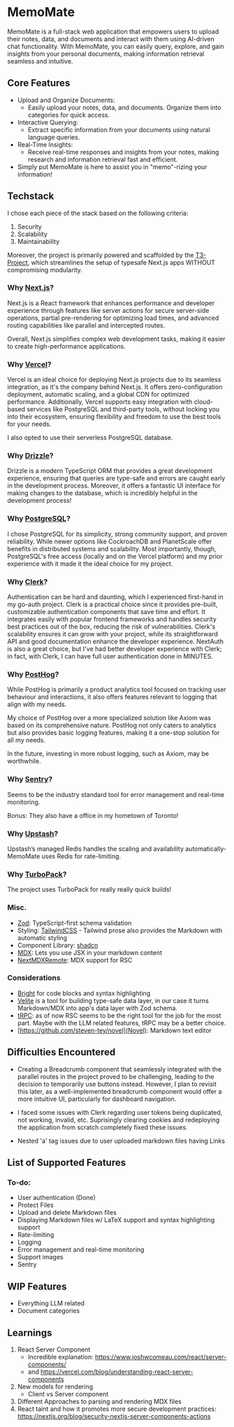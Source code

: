 # MemoMate

MemoMate is a full-stack web application that empowers users to upload their notes, data, and documents and interact with them using AI-driven chat functionality. With MemoMate, you can easily query, explore, and gain insights from your personal documents, making information retrieval seamless and intuitive.

## Core Features

- Upload and Organize Documents:
  - Easily upload your notes, data, and documents. Organize them into categories for quick access.
- Interactive Querying:
  - Extract specific information from your documents using natural language queries.
- Real-Time Insights:
  - Receive real-time responses and insights from your notes, making research and information retrieval fast and efficient.
- Simply put MemoMate is here to assist you in "memo"-rizing your information!

## Techstack

I chose each piece of the stack based on the following criteria:

1. Security
2. Scalability
3. Maintainability

Moreover, the project is primarily powered and scaffolded by the [T3-Project](https://create.t3.gg/), which streamlines the setup of typesafe Next.js apps WITHOUT compromising modularity.

### Why [Next.js](https://nextjs.org/)?

Next.js is a React framework that enhances performance and developer experience through features like server actions for secure server-side operations, partial pre-rendering for optimizing load times, and advanced routing capabilities like parallel and intercepted routes.

Overall, Next.js simplifies complex web development tasks, making it easier to create high-performance applications.

### Why [Vercel](https://vercel.com/)?

Vercel is an ideal choice for deploying Next.js projects due to its seamless integration, as it's the company behind Next.js. It offers zero-configuration deployment, automatic scaling, and a global CDN for optimized performance. Additionally, Vercel supports easy integration with cloud-based services like PostgreSQL and third-party tools, without locking you into their ecosystem, ensuring flexibility and freedom to use the best tools for your needs.

I also opted to use their serverless PostgreSQL database.

### Why [Drizzle](https://orm.drizzle.team/)?

Drizzle is a modern TypeScript ORM that provides a great development experience, ensuring that queries are type-safe and errors are caught early in the development process. Moreover, it offers a fantastic UI interface for making changes to the database, which is incredibly helpful in the development process!

### Why [PostgreSQL](https://vercel.com/docs/storage/vercel-postgres)?

I chose PostgreSQL for its simplicity, strong community support, and proven reliability. While newer options like CockroachDB and PlanetScale offer benefits in distributed systems and scalability. Most importantly, though, PostgreSQL's free access (locally and on the Vercel platform) and my prior experience with it made it the ideal choice for my project.

### Why [Clerk](https://clerk.com/)?

Authentication can be hard and daunting, which I experienced first-hand in my go-auth project. Clerk is a practical choice since it provides pre-built, customizable authentication components that save time and effort. It integrates easily with popular frontend frameworks and handles security best practices out of the box, reducing the risk of vulnerabilities. Clerk's scalability ensures it can grow with your project, while its straightforward API and good documentation enhance the developer experience. NextAuth is also a great choice, but I've had better developer experience with Clerk; in fact, with Clerk, I can have full user authentication done in MINUTES.

### Why [PostHog](https://posthog.com/)?

While PostHog is primarily a product analytics tool focused on tracking user behaviour and interactions, it also offers features relevant to logging that align with my needs.

My choice of PostHog over a more specialized solution like Axiom was based on its comprehensive nature. PostHog not only caters to analytics but also provides basic logging features, making it a one-stop solution for all my needs.

In the future, investing in more robust logging, such as Axiom, may be worthwhile.

### Why [Sentry](https://sentry.io/welcome/)?

Seems to be the industry standard tool for error management and real-time monitoring.

Bonus: They also have a office in my hometown of Toronto!

### Why [Upstash](https://upstash.com/)?

Upstash’s managed Redis handles the scaling and availability automatically-MemoMate uses Redis for rate-limiting.

### Why [TurboPack](https://turbo.build/)?

The project uses TurboPack for really really quick builds!

### Misc.

- [Zod](https://zod.dev/): TypeScript-first schema validation
- Styling: [TailwindCSS](https://tailwindcss.com/) - Tailwind prose also provides the Markdown with automatic styling
- Component Library: [shadcn](https://ui.shadcn.com/)
- [MDX](https://mdxjs.com/docs/using-mdx/): Lets you use JSX in your markdown content
- [NextMDXRemote](https://github.com/hashicorp/next-mdx-remote): MDX support for RSC

### Considerations

- [Bright](https://bright.codehike.org/) for code blocks and syntax highlighting
- [Velite](https://velite.js.org/) is a tool for building type-safe data layer, in our case it turns Markdown/MDX into app's data layer with Zod schema.
- [tRPC](https://trpc.io/): as of now RSC seems to be the right tool for the job for the most part. Maybe with the LLM related features, tRPC may be a better choice.
- [https://github.com/steven-tey/novel](Novel): Markdown text editor

## Difficulties Encountered

- Creating a Breadcrumb component that seamlessly integrated with the parallel routes in the project proved to be challenging, leading to the decision to temporarily use buttons instead. However, I plan to revisit this later, as a well-implemented breadcrumb component would offer a more intuitive UI, particularly for dashboard navigation.

- I faced some issues with Clerk regarding user tokens being duplicated, not working, invalid, etc. Suprisingly clearing cookies and redeploying the application from scratch completely fixed these issues.

- Nested 'a' tag issues due to user uploaded markdown files having Links

## List of Supported Features

### To-do:

- User authentication (Done)
- Protect Files
- Upload and delete Markdown files
- Displaying Markdown files w/ LaTeX support and syntax highlighting support
- Rate-limiting
- Logging
- Error management and real-time monitoring
- Support images
- Sentry

## WIP Features

- Everything LLM related
- Document categories

## Learnings

1. React Server Component
   - Incredible explanation: https://www.joshwcomeau.com/react/server-components/
   - and https://vercel.com/blog/understanding-react-server-components
2. New models for rendering
   - Client vs Server component
3. Different Approaches to parsing and rendering MDX files
4. React taint and how it promotes more secure development practices: https://nextjs.org/blog/security-nextjs-server-components-actions
